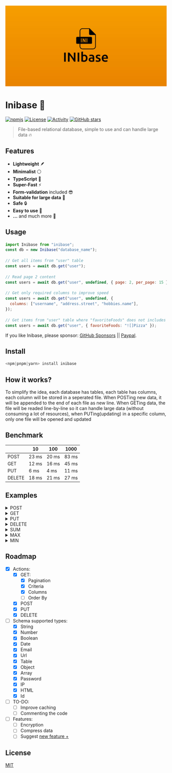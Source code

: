[![Inibase banner](./.github/assets/banner.jpg)](https://github.com/inicontent/inibase)

# Inibase :pencil:

[![npmjs](https://img.shields.io/npm/dm/inibase.svg?style=flat)](https://www.npmjs.org/package/inibase) [![License](https://img.shields.io/github/license/inicontent/inibase.svg?style=flat&colorA=18181B&colorB=28CF8D)](./LICENSE) [![Activity](https://img.shields.io/github/commit-activity/m/inicontent/inibase)](https://github.com/inicontent/inibase/pulse) [![GitHub stars](https://img.shields.io/github/stars/inicontent/inibase?style=social)](https://github.com/inicontent/inibase)

> File-based relational database, simple to use and can handle large data :fire:

## Features

- **Lightweight** 🪶
- **Minimalist** :white_circle:
- **TypeScript** :large_blue_diamond:
- **Super-Fast** :zap:
- **Form-validation** included :sunglasses:
- **Suitable for large data** :page_with_curl:
- **Safe** :lock:
- **Easy to use** :bread:
- **...** and much more :rocket:

## Usage

```js
import Inibase from "inibase";
const db = new Inibase("database_name");

// Get all items from "user" table
const users = await db.get("user");

// Read page 2 content
const users = await db.get("user", undefined, { page: 2, per_page: 15 });

// Get only required columns to improve speed
const users = await db.get("user", undefined, {
  columns: ["username", "address.street", "hobbies.name"],
});

// Get items from "user" table where "favoriteFoods" does not includes "Pizza"
const users = await db.get("user", { favoriteFoods: "![]Pizza" });
```

If you like Inibase, please sponsor: [GitHub Sponsors](https://github.com/sponsors/inicontent) || [Paypal](https://paypal.me/KarimAmahtil).

## Install

```js
<npm|pnpm|yarn> install inibase
```

## How it works?

To simplify the idea, each database has tables, each table has columns, each column will be stored in a seperated file. When POSTing new data, it will be appended to the end of each file as new line. When GETing data, the file will be readed line-by-line so it can handle large data (without consuming a lot of resources), when PUTing(updating) in a specific column, only one file will be opened and updated

## Benchmark

|        | 10    | 100   | 1000  |
|--------|-------|-------|-------|
| POST   | 23 ms | 20 ms | 83 ms |
| GET    | 12 ms | 16 ms | 45 ms |
| PUT    | 6 ms  | 4 ms  | 11 ms |
| DELETE | 18 ms | 21 ms | 27 ms |

## Examples

<details>
<summary>POST</summary>

```js
import Inibase from "inibase";
const db = new Inibase("/database_name");

const user_schema = [
  {
    key: "username",
    type: "string",
    required: true,
  },
  {
    key: "email",
    type: "string",
    required: true,
  },
  {
    key: "age",
    type: "number",
    required: true,
  },
  {
    key: "isActive",
    type: "boolean",
    // required: false
  },
  {
    key: "hobbies",
    type: "array",
    children: [
      {
        key: "name",
        type: "string",
        // required: false
      },
      {
        key: "level",
        type: "string",
        // required: false
      },
    ],
  },
  {
    key: "favoriteFoods",
    type: "array",
    children: "string",
    // required: false
  },
  {
    key: "address",
    type: "object",
    children: [
      {
        key: "street",
        type: "string",
        // required: false
      },
      {
        key: "city",
        type: "string",
        // required: false
      },
      {
        key: "country",
        type: "string",
        // required: false
      },
    ],
  },
];

const user_data = [
  {
    username: "user1",
    email: "user1@example.com",
    age: 25,
    isActive: true,
    hobbies: [
      { name: "Reading", level: "Intermediate" },
      { name: "Cooking", level: "Beginner" },
    ],
    favoriteFoods: ["Pizza", "Sushi", "Chocolate"],
    address: {
      street: "123 Main St",
      city: "Exampleville",
      country: "Sampleland",
    },
  },
  {
    username: "user2",
    email: "user2@example.com",
    age: 30,
    isActive: false,
    hobbies: [
      { name: "Gardening", level: "Advanced" },
      { name: "Photography", level: "Intermediate" },
    ],
    favoriteFoods: ["Burgers", null, "Salad"],
    address: {
      street: "456 Elm Rd",
      city: "Testington",
      country: "Demo Country",
    },
  },
];

const users = await db.post("user", user_data);
// [
//   {
//     "id": "1d88385d4b1581f8fb059334dec30f4c",
//     "username": "user1",
//     "email": "user1@example.com",
//     "age": 25,
//     "isActive": true,
//     "hobbies": {
//       "name": [
//         "Reading",
//         "Cooking"
//       ],
//       "level": [
//         "Intermediate",
//         "Beginner"
//       ]
//     },
//     "favoriteFoods": [
//       "Pizza",
//       "Sushi",
//       "Chocolate"
//     ],
//     "address": {
//       "street": "123 Main St",
//       "city": "Exampleville",
//       "country": "Sampleland"
//     }
//   },
//   {
//     "id": "5011c230aa44481bf7e8dcfe0710474f",
//     "username": "user2",
//     ...
//   },
//   ...
// ]
```

Link two tables: "product" with "user"

```js
import Inibase from "inibase";
const db = new Inibase("/database_name");

const product_schema = [
  {
    key: "title",
    type: "string",
    required: true,
  },
  {
    key: "price",
    type: "number",
  },
  {
    key: "user",
    type: "table",
    required: true,
  },
];

const product_data = [
  {
    title: "Product 1",
    price: 16,
    user: "1d88385d4b1581f8fb059334dec30f4c",
  },
  {
    title: "Product 2",
    price: 10,
    user: "5011c230aa44481bf7e8dcfe0710474f",
  },
];

const product = await db.post("product", product_data);
// [
//   {
//     "id": "1d88385d4b1581f8fb059334dec30f4c",
//     "title": "Product 1",
//     "price": 16,
//     "user": {
//       "id": "1d88385d4b1581f8fb059334dec30f4c",
//       "username": "user1",
//       "email": "user1@example.com",
//       ...
//     }
//   },
//   {
//     "id": "5011c230aa44481bf7e8dcfe0710474f",
//     "title": "Product 2",
//     "price": 10,
//     "user": {
//       "id": "5011c230aa44481bf7e8dcfe0710474f",
//       "username": "user2",
//       ...
//     }
//   }
// ]
```

</details>

<details>
<summary>GET</summary>

```js
import Inibase from "inibase";
const db = new Inibase("/database_name");

// Get "user" by id
const user = await db.get("user", "1d88385d4b1581f8fb059334dec30f4c");
// {
//     "id": "1d88385d4b1581f8fb059334dec30f4c",
//     "username": "user1",
//     "email": "user1@example.com",
//     "age": 25,
//     "isActive": true,
//     "hobbies": {
//         "name": [
//             "Reading",
//             "Cooking"
//         ],
//         "level": [
//             "Intermediate",
//             "Beginner"
//         ]
//     },
//     "favoriteFoods": [
//         "Pizza",
//         "Sushi",
//         "Chocolate"
//     ],
//     "address": {
//         "street": "123 Main St",
//         "city": "Exampleville",
//         "country": "Sampleland"
//     }
// }

// Get "user" by Criteria: where "favoriteFoods" includes "Pizza"
const users = await db.get("user", { favoriteFoods: "[]Pizza" });
// [
//   {
//     "id": "1d88385d4b1581f8fb059334dec30f4c",
//     "username": "user1",
//     "email": "user1@example.com",
//     "age": 25,
//     "isActive": true,
//     "hobbies": {
//       "name": [
//         "Reading",
//         "Cooking"
//       ],
//       "level": [
//         "Intermediate",
//         "Beginner"
//       ]
//     },
//     "favoriteFoods": [
//       "Pizza",
//       "Sushi",
//       "Chocolate"
//     ],
//     "address": {
//       "street": "123 Main St",
//       "city": "Exampleville",
//       "country": "Sampleland"
//     }
//   },
//   ...
// ]

// Get all "user" columns except "username" & "address.street"
const users = await db.get("user", undefined, {
  columns: ["!username", "!address.street"],
});
```

</details>

<details>
<summary>PUT</summary>

```js
import Inibase from "inibase";
const db = new Inibase("/database_name");

// set "isActive" to "false" for all items in table "user"
await db.put("user", { isActive: false });

// set "isActive" to "true" for specific "user" by id
await db.put("user", { isActive: false }, "1d88385d4b1581f8fb059334dec30f4c");

// set "isActive" to "true" in table "user" by criteria (where "isActive" is equal to "true")
await db.put("user", { isActive: false }, { isActive: true });
```

</details>

<details>
<summary>DELETE</summary>

```js
import Inibase from "inibase";
const db = new Inibase("/database_name");

// delete all items in "user" table
await db.delete("user");

// delete a specific "user" by id
await db.put("user", "1d88385d4b1581f8fb059334dec30f4c");

// delete "user" by criteria (where "isActive" is equal to "false")
await db.put("user", { isActive: false });
```

</details>

<details>
<summary>SUM</summary>

```js
import Inibase from "inibase";
const db = new Inibase("/database_name");

// get the sum of column "age" in "user" table
await db.sum("user", "age");

// get the sum of column "age" by criteria (where "isActive" is equal to "false") in "user" table
await db.sum("user", ["age", ...], { isActive: false });
```

</details>

<details>
<summary>MAX</summary>

```js
import Inibase from "inibase";
const db = new Inibase("/database_name");

// get the biggest number of column "age" in "user" table
await db.max("user", "age");

// get the biggest number of column "age" by criteria (where "isActive" is equal to "false") in "user" table
await db.max("user", ["age", ...], { isActive: false });
```

</details>

<details>
<summary>MIN</summary>

```js
import Inibase from "inibase";
const db = new Inibase("/database_name");

// get the smallest number of column "age" in "user" table
await db.min("user", "age");

// get the smallest number of column "age" by criteria (where "isActive" is equal to "false") in "user" table
await db.min("user", ["age", ...], { isActive: false });
```

</details>



## Roadmap

- [x] Actions:
  - [x] GET:
    - [x] Pagination
    - [x] Criteria
    - [x] Columns
    - [ ] Order By
  - [x] POST
  - [x] PUT
  - [x] DELETE
- [ ] Schema supported types:
  - [x] String
  - [x] Number
  - [x] Boolean
  - [x] Date
  - [x] Email
  - [x] Url
  - [x] Table
  - [x] Object
  - [x] Array
  - [x] Password
  - [x] IP
  - [x] HTML
  - [x] Id
- [ ] TO-DO:
  - [ ] Improve caching
  - [ ] Commenting the code
- [ ] Features:
  - [ ] Encryption
  - [ ] Compress data
  - [ ] Suggest [new feature +](https://github.com/inicontent/inibase/discussions/new?category=ideas)

## License

[MIT](./LICENSE)
